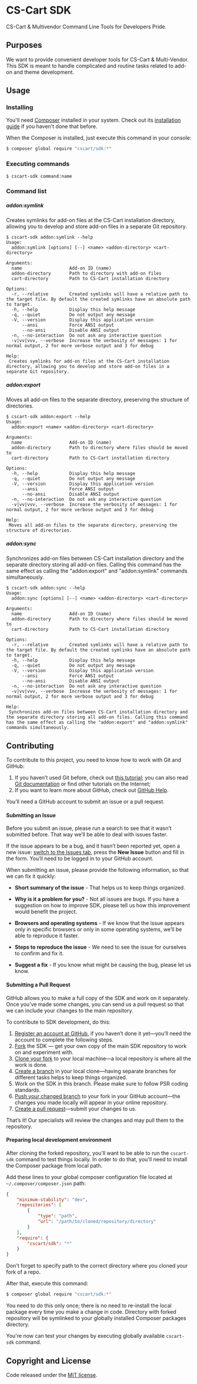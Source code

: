 # CS-Cart SDK
CS-Cart & Multivendor Command Line Tools for Developers Pride.

## Purposes
We want to provide convenient developer tools for CS-Cart & Multi-Vendor. This SDK is meant to handle complicated and routine tasks related to add-on and theme development.

## Usage
### Installing
You'll need [Composer](https://getcomposer.org) installed in your system. Check out its [installation guide](https://getcomposer.org/doc/00-intro.md#globally) if you haven't done that before.

When the Composer is installed, just execute this command in your console:
```bash
$ composer global require "cscart/sdk:*"
```

### Executing commands

```bash
$ cscart-sdk command:name
```

### Command list

##### addon:symlink
Creates symlinks for add-on files at the CS-Cart installation directory, allowing you to develop and store add-on files in a separate Git repository.

```
$ cscart-sdk addon:symlink --help
Usage:
  addon:symlink [options] [--] <name> <addon-directory> <cart-directory>

Arguments:
  name                  Add-on ID (name)
  addon-directory       Path to directory with add-on files
  cart-directory        Path to CS-Cart installation directory

Options:
  -r, --relative        Created symlinks will have a relative path to the target file. By default the created symlinks have an absolute path to target.
  -h, --help            Display this help message
  -q, --quiet           Do not output any message
  -V, --version         Display this application version
      --ansi            Force ANSI output
      --no-ansi         Disable ANSI output
  -n, --no-interaction  Do not ask any interactive question
  -v|vv|vvv, --verbose  Increase the verbosity of messages: 1 for normal output, 2 for more verbose output and 3 for debug

Help:
 Creates symlinks for add-on files at the CS-Cart installation directory, allowing you to develop and store add-on files in a separate Git repository.
```

##### addon:export
Moves all add-on files to the separate directory, preserving the structure of directories.

```
$ cscart-sdk addon:export --help
Usage:
  addon:export <name> <addon-directory> <cart-directory>

Arguments:
  name                  Add-on ID (name)
  addon-directory       Path to directory where files should be moved to
  cart-directory        Path to CS-Cart installation directory

Options:
  -h, --help            Display this help message
  -q, --quiet           Do not output any message
  -V, --version         Display this application version
      --ansi            Force ANSI output
      --no-ansi         Disable ANSI output
  -n, --no-interaction  Do not ask any interactive question
  -v|vv|vvv, --verbose  Increase the verbosity of messages: 1 for normal output, 2 for more verbose output and 3 for debug

Help:
 Moves all add-on files to the separate directory, preserving the structure of directories.
```

##### addon:sync
Synchronizes add-on files between CS-Cart installation directory and the separate directory storing all add-on files. Calling this command has the same effect as calling the "addon:export" and "addon:symlink" commands simultaneously.

```
$ cscart-sdk addon:sync --help
Usage:
  addon:sync [options] [--] <name> <addon-directory> <cart-directory>

Arguments:
  name                  Add-on ID (name)
  addon-directory       Path to directory where files should be moved to
  cart-directory        Path to CS-Cart installation directory

Options:
  -r, --relative        Created symlinks will have a relative path to the target file. By default the created symlinks have an absolute path to target.
  -h, --help            Display this help message
  -q, --quiet           Do not output any message
  -V, --version         Display this application version
      --ansi            Force ANSI output
      --no-ansi         Disable ANSI output
  -n, --no-interaction  Do not ask any interactive question
  -v|vv|vvv, --verbose  Increase the verbosity of messages: 1 for normal output, 2 for more verbose output and 3 for debug

Help:
 Synchronizes add-on files between CS-Cart installation directory and the separate directory storing all add-on files. Calling this command has the same effect as calling the "addon:export" and "addon:symlink" commands simultaneously.
```

## Contributing
To contribute to this project, you need to know how to work with Git and GitHub:

1. If you haven’t used Git before, check out [this tutorial](http://try.github.io/); you can also read [Git documentation](https://git-scm.com/documentation) or find other tutorials on the Internet;
2. If you want to learn more about GitHub, check out [GitHub Help](https://help.github.com/).

You’ll need a GitHub account to submit an issue or a pull request.

#### Submitting an Issue
Before you submit an issue, please run a search to see that it wasn’t submitted before. That way we’ll be able to deal with issues faster.

If the issue appears to be a bug, and it hasn’t been reported yet, open a new issue: [switch to the Issues tab](https://github.com/cscart/sdk/issues), press the **New Issue** button and fill in the form. You’ll need to be logged in to your GitHub account.

When submitting an issue, please provide the following information, so that we can fix it quickly:

* **Short summary of the issue** - That helps us to keep things organized.

* **Why is it a problem for you?** - Not all issues are bugs. If you have a suggestion on how to improve SDK, please tell us how this improvement would benefit the project.

* **Browsers and operating systems** - If we know that the issue appears only in specific browsers or only in some operating systems, we’ll be able to reproduce it faster.

* **Steps to reproduce the issue** - We need to see the issue for ourselves to confirm and fix it.

* **Suggest a fix** - If you know what might be causing the bug, please let us know.

#### Submitting a Pull Request

GitHub allows you to make a full copy of the SDK and work on it separately. Once you’ve made some changes, you can send us a pull request so that we can include your changes to the main repository.

To contribute to SDK development, do this:

1. [Register an account at GitHub](https://github.com/join), if you haven’t done it yet—you’ll need the account to complete the following steps.
2. [Fork](https://help.github.com/articles/fork-a-repo/) the SDK — get your own copy of the main SDK repository to work on and experiment with.
3. [Clone your fork](https://help.github.com/articles/cloning-a-repository/) to your local machine—a local repository is where all the work is done.
4. [Create a branch](https://git-scm.com/book/en/v2/Git-Branching-Basic-Branching-and-Merging) in your local clone—having separate branches for different tasks helps to keep things organized.
5. Work on the SDK in this branch. Please make sure to follow PSR coding standards.
6. [Push your changed branch](https://help.github.com/articles/pushing-to-a-remote/) to your fork in your GitHub account—the changes you made locally will appear in your online repository.
7. [Create a pull request](https://help.github.com/articles/using-pull-requests)—submit your changes to us.

That’s it! Our specialists will review the changes and may pull them to the repository.

#### Preparing local development environment

After cloning the forked repository, you'll want to be able to run the `cscart-sdk` command to test things locally.
In order to do that, you'll need to install the Composer package from local path.

Add these lines to your global composer configuration file located at `~/.composer/composer.json` path:
```json
{
    "minimum-stability": "dev",
    "repositories": [
        {
            "type": "path",
            "url": "/path/to/cloned/repository/directory"
        }
    ],
    "require": {
        "cscart/sdk": "*"
    }
}
```
Don't forget to specify path to the correct directory where you cloned your fork of a repo.

After that, execute this command:

```sh
$ composer global require "cscart/sdk:*"
```

You need to do this only once; there is no need to re-install the local package every time you make a change in code. Directory with forked repository will be symlinked to your globally installed Composer packages directory.

You're now can test your changes by executing globally available `cscart-sdk` command.

## Copyright and License
Code released under the [MIT license](https://opensource.org/licenses/MIT).
